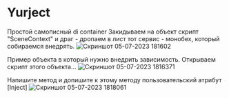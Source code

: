 # Yurject
Простой самописный di container
Закидываем на объект скрипт "SceneContext" и драг - дропаем в лист тот сервис - монобех, который собираемся внедрять.
![Скриншот 05-07-2023 181602](https://github.com/Yury93/Yurject/assets/72685333/0c2c6129-744e-4921-93a8-6348ad8f89bf)

Пример объекта в который нужно внедрить зависимость. Открываем скрипт этого объекта...
![Скриншот 05-07-2023 1816371](https://github.com/Yury93/Yurject/assets/72685333/05753081-09f4-4323-a664-3c8c2173c206)

Напишите метод и допишите к этому методу пользовательский атрибут [Inject]
![Скриншот 05-07-2023 1818061](https://github.com/Yury93/Yurject/assets/72685333/1520a103-f3f4-4063-8175-afb4b36c2b8b)

